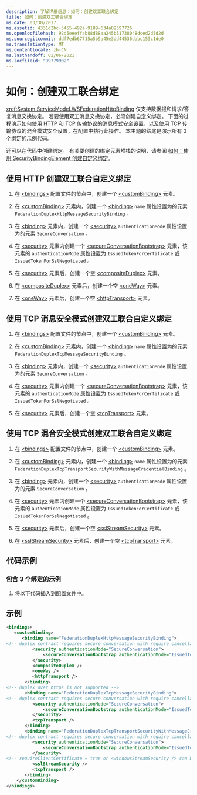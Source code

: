 ```yaml
---
description: 了解详细信息：如何：创建双工联合绑定
title: 如何：创建双工联合绑定
ms.date: 03/30/2017
ms.assetid: 4331d2bc-5455-492a-9189-634a82597726
ms.openlocfilehash: 92d5eeeffab88d88aa245b51738048dced2d5d2d
ms.sourcegitcommit: ddf7edb67715a5b9a45e3dd44536dabc153c1de0
ms.translationtype: MT
ms.contentlocale: zh-CN
ms.lasthandoff: 02/06/2021
ms.locfileid: "99779902"
---
```

# <a name="how-to-create-a-duplex-federated-binding"></a>如何：创建双工联合绑定

<xref:System.ServiceModel.WSFederationHttpBinding> 仅支持数据报和请求/答复消息交换协定。 若要使用双工消息交换协定，必须创建自定义绑定。 下面的过程演示如何使用 HTTP 和 TCP 传输协议的消息模式安全设置，以及使用 TCP 传输协议的混合模式安全设置，在配置中执行此操作。 本主题的结尾是演示所有 3 个绑定的示例代码。

还可以在代码中创建绑定。 有关要创建的绑定元素堆栈的说明，请参阅 [如何：使用 SecurityBindingElement 创建自定义绑定](how-to-create-a-custom-binding-using-the-securitybindingelement.md)。

## <a name="to-create-a-duplex-federated-custom-binding-with-http"></a>使用 HTTP 创建双工联合自定义绑定

1. 在 [\<bindings>](../../configure-apps/file-schema/wcf/bindings.md) 配置文件的节点中，创建一个 [\<customBinding>](../../configure-apps/file-schema/wcf/custombinding.md) 元素。

2. 在 [\<customBinding>](../../configure-apps/file-schema/wcf/custombinding.md) 元素内，创建一个 [\<binding>](../../configure-apps/file-schema/wcf/bindings.md) `name` 属性设置为的元素 `FederationDuplexHttpMessageSecurityBinding` 。

3. 在 [\<binding>](../../configure-apps/file-schema/wcf/bindings.md) 元素内，创建一个 [\<security>](../../configure-apps/file-schema/wcf/security-of-custombinding.md) `authenticationMode` 属性设置为的元素 `SecureConversation` 。

4. 在 [\<security>](../../configure-apps/file-schema/wcf/security-of-custombinding.md) 元素内创建一个 [\<secureConversationBootstrap>](../../configure-apps/file-schema/wcf/secureconversationbootstrap.md) 元素，该元素的 `authenticationMode` 属性设置为 `IssuedTokenForCertificate` 或 `IssuedTokenForSslNegotiated` 。

5. 在 [\<security>](../../configure-apps/file-schema/wcf/security-of-custombinding.md) 元素后，创建一个空 [\<compositeDuplex>](../../configure-apps/file-schema/wcf/compositeduplex.md) 元素。

6. 在 [\<compositeDuplex>](../../configure-apps/file-schema/wcf/compositeduplex.md) 元素后，创建一个空 [\<oneWay>](../../configure-apps/file-schema/wcf/oneway.md) 元素。

7. 在 [\<oneWay>](../../configure-apps/file-schema/wcf/oneway.md) 元素后，创建一个空 [\<httpTransport>](../../configure-apps/file-schema/wcf/httptransport.md) 元素。

## <a name="to-create-a-duplex-federated-custom-binding-with-tcp-message-security-mode"></a>使用 TCP 消息安全模式创建双工联合自定义绑定

1. 在 [\<bindings>](../../configure-apps/file-schema/wcf/bindings.md) 配置文件的节点中，创建一个 [\<customBinding>](../../configure-apps/file-schema/wcf/custombinding.md) 元素。

2. 在 [\<customBinding>](../../configure-apps/file-schema/wcf/custombinding.md) 元素内，创建一个 [\<binding>](../../configure-apps/file-schema/wcf/bindings.md) `name` 属性设置为的元素 `FederationDuplexTcpMessageSecurityBinding` 。

3. 在 [\<binding>](../../configure-apps/file-schema/wcf/bindings.md) 元素内，创建一个 [\<security>](../../configure-apps/file-schema/wcf/security-of-custombinding.md) `authenticationMode` 属性设置为的元素 `SecureConversation` 。

4. 在 [\<security>](../../configure-apps/file-schema/wcf/security-of-custombinding.md) 元素内创建一个 [\<secureConversationBootstrap>](../../configure-apps/file-schema/wcf/secureconversationbootstrap.md) 元素，该元素的 `authenticationMode` 属性设置为 `IssuedTokenForCertificate` 或 `IssuedTokenForSslNegotiated` 。

5. 在 [\<security>](../../configure-apps/file-schema/wcf/security-of-custombinding.md) 元素后，创建一个空 [\<tcpTransport>](../../configure-apps/file-schema/wcf/tcptransport.md) 元素。

## <a name="to-create-a-duplex-federated-custom-binding-with-tcp-mixed-security-mode"></a>使用 TCP 混合安全模式创建双工联合自定义绑定

1. 在 [\<bindings>](../../configure-apps/file-schema/wcf/bindings.md) 配置文件的节点中，创建一个 [\<customBinding>](../../configure-apps/file-schema/wcf/custombinding.md) 元素。

2. 在 [\<customBinding>](../../configure-apps/file-schema/wcf/custombinding.md) 元素内，创建一个 [\<binding>](../../configure-apps/file-schema/wcf/bindings.md) `name` 属性设置为的元素 `FederationDuplexTcpTransportSecurityWithMessageCredentialBinding` 。

3. 在 [\<binding>](../../configure-apps/file-schema/wcf/bindings.md) 元素内，创建一个 [\<security>](../../configure-apps/file-schema/wcf/security-of-custombinding.md) `authenticationMode` 属性设置为的元素 `SecureConversation` 。

4. 在 [\<security>](../../configure-apps/file-schema/wcf/security-of-custombinding.md) 元素内创建一个 [\<secureConversationBootstrap>](../../configure-apps/file-schema/wcf/secureconversationbootstrap.md) 元素，该元素的 `authenticationMode` 属性设置为 `IssuedTokenForCertificate` 或 `IssuedTokenForSslNegotiated` 。

5. 在 [\<security>](../../configure-apps/file-schema/wcf/security-of-custombinding.md) 元素后，创建一个空 [\<sslStreamSecurity>](../../configure-apps/file-schema/wcf/sslstreamsecurity.md) 元素。

6. 在 [\<sslStreamSecurity>](../../configure-apps/file-schema/wcf/sslstreamsecurity.md) 元素后，创建一个空 [\<tcpTransport>](../../configure-apps/file-schema/wcf/tcptransport.md) 元素。

## <a name="code-sample"></a>代码示例

### <a name="sample-with-3-bindings"></a>包含 3 个绑定的示例

1. 将以下代码插入到配置文件中。

## <a name="example"></a>示例

```xml
<bindings>
   <customBinding>
      <binding name="FederationDuplexHttpMessageSecurityBinding">
<!-- duplex contract requires secure conversation with require cancellation = true -->
          <security authenticationMode="SecureConversation">
              <secureConversationBootstrap authenticationMode="IssuedTokenForSslNegotiated" />
          </security>
          <compositeDuplex />
          <oneWay />
          <httpTransport />
       </binding>
<!-- duplex over https is not supported -->
       <binding name="FederationDuplexTcpMessageSecurityBinding">
<!-- duplex contract requires secure conversation with require cancellation = true -->
          <security authenticationMode="SecureConversation">
              <secureConversationBootstrap authenticationMode="IssuedTokenForSslNegotiated" />
          </security>
          <tcpTransport />
       </binding>
       <binding name="FederationDuplexTcpTransportSecurityWithMessageCredentialsBinding">
<!-- duplex contract requires secure conversation with require cancellation = true -->
          <security authenticationMode="SecureConversation">
              <secureConversationBootstrap authenticationMode="IssuedTokenOverTransport" />
          </security>
<!-- requireClientCertificate = true or <windowsStreamSecurity /> can be used, but does not make sense for most scenarios -->
          <sslStreamSecurity />
          <tcpTransport />
       </binding>
    </customBinding>
</bindings>
```
